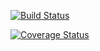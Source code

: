 [![Build Status](https://travis-ci.org/CelestePapalato/AATbingo.svg?branch=master)](https://travis-ci.org/CelestePapalato/AATbingo)

[![Coverage Status](https://coveralls.io/repos/github/CelestePapalato/AATbingo/badge.svg?branch=master)](https://coveralls.io/github/CelestePapalato/AATbingo?branch=master)
